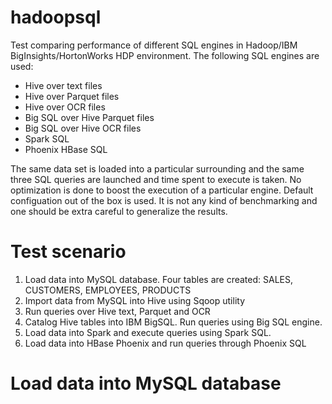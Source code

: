 # hadoopsql

Test comparing performance of different SQL engines in Hadoop/IBM BigInsights/HortonWorks HDP environment. The following SQL engines are used:
* Hive over text files
* Hive over Parquet files
* Hive over OCR files
* Big SQL over Hive Parquet files
* Big SQL over Hive OCR files
* Spark SQL
* Phoenix HBase SQL

The same data set is loaded into a particular surrounding and the same three SQL queries are launched and time spent to execute is taken.
No optimization is done to boost the execution of a particular engine. Default configuation out of the box is used.
It is not any kind of benchmarking and one should be extra careful to generalize the results. 

# Test scenario

1. Load data into MySQL database. Four tables are created: SALES, CUSTOMERS, EMPLOYEES, PRODUCTS
2. Import data from MySQL into Hive using Sqoop utility
3. Run queries over Hive text, Parquet and OCR
4. Catalog Hive tables into IBM BigSQL. Run queries using Big SQL engine.
5. Load data into Spark and execute queries using Spark SQL.
6. Load data into HBase Phoenix and run queries through Phoenix SQL

# Load data into MySQL database








